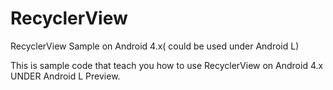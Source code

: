 RecyclerView
============

RecyclerView Sample on Android 4.x( could be used under Android L)

This is sample code that teach you how to use RecyclerView on Android 4.x UNDER Android L Preview.
